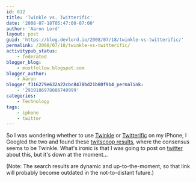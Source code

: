 ```yaml
---
id: 612
title: 'Twinkle vs. Twitterific'
date: '2008-07-18T05:47:00-07:00'
author: 'Aaron Lord'
layout: post
guid: 'https://blog.devlord.io/2008/07/18/twinkle-vs-twitterific/'
permalink: /2008/07/18/twinkle-vs-twitterific/
activitypub_status:
    - federated
blogger_blog:
    - mustfollow.blogspot.com
blogger_author:
    - Aaron
blogger_f316279e632a22cbc8478bd21b80f9b4_permalink:
    - '2919186978086740999'
categories:
    - Technology
tags:
    - iphone
    - twitter
---
```


So I was wondering whether to use <a href="http://tapulous.com/twinkle/">Twinkle</a> or <a href="http://iconfactory.com/software/twitterrific">Twitterific</a> on my iPhone, I Googled the two and found these <a href="http://www.twitscoop.com/twits/search?q=twitterific+twinkle&amp;commit=search">twitscoop results</a>, where the consensus seems to be Twinkle. What's ironic is that I was going to post on <a href="http://twitter.com/alord">twitter</a> about this, but it's down at the moment...

(Note: The search results are dynamic and up-to-the-moment, so that link will probably become outdated in the not-to-distant future.)
<div class="blogger-post-footer"><img src="" alt="" width="1" height="1" /></div>